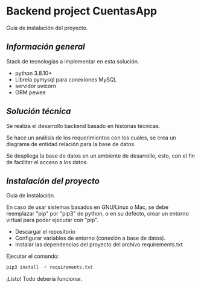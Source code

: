 # Backend project CuentasApp
Guía de instalación del proyecto.

## _Información general_
Stack de tecnologías a implementar en esta solución.
- python 3.8.10+ 
- Libreía pymysql para conexiones MySQL
- servidor uvicorn
- ORM pewee

## _Solución técnica_
Se realiza el desarrollo backend basado en historias técnicas.

Se hace un análisis de los requerimientos con los cuales, se crea un diagrama de entidad relación para la base de datos.

Se despliega la base de datos en un ambiente de desarrollo, esto, con el fin de facilitar el acceso a los datos.

## _Instalación del proyecto_
Guía de instalación.

En caso de usar sistemas basados en GNU/Linux o Mac, se debe reemplazar "pip" por "pip3" de python, o en su defecto, crear un entorno virtual para poder ejecutar con "pip".

- Descargar el repositorio
- Configurar variables de entorno (conexión a base de datos).
- Instalar las dependencias del proyecto del archivo requirements.txt

Ejecutar el comando:
```sh
pip3 install -r requirements.txt
```
¡Listo! Todo debería funcionar.
